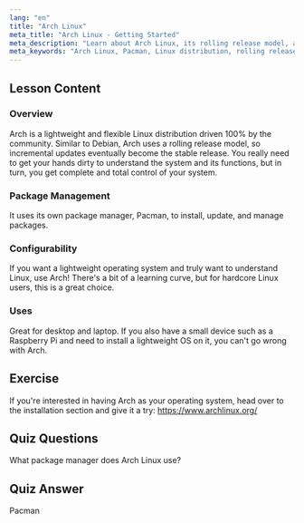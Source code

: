 ```yaml
---
lang: "en"
title: "Arch Linux"
meta_title: "Arch Linux - Getting Started"
meta_description: "Learn about Arch Linux, its rolling release model, and Pacman package manager. Understand why Arch is great for beginners and advanced users seeking control."
meta_keywords: "Arch Linux, Pacman, Linux distribution, rolling release, Linux tutorial, beginner guide, lightweight OS"
---
```


## Lesson Content

### Overview

Arch is a lightweight and flexible Linux distribution driven 100% by the community. Similar to Debian, Arch uses a rolling release model, so incremental updates eventually become the stable release. You really need to get your hands dirty to understand the system and its functions, but in turn, you get complete and total control of your system.

### Package Management

It uses its own package manager, Pacman, to install, update, and manage packages.

### Configurability

If you want a lightweight operating system and truly want to understand Linux, use Arch! There's a bit of a learning curve, but for hardcore Linux users, this is a great choice.

### Uses

Great for desktop and laptop. If you also have a small device such as a Raspberry Pi and need to install a lightweight OS on it, you can't go wrong with Arch.

## Exercise

If you're interested in having Arch as your operating system, head over to the installation section and give it a try: <https://www.archlinux.org/>

## Quiz Questions

What package manager does Arch Linux use?

## Quiz Answer

Pacman
